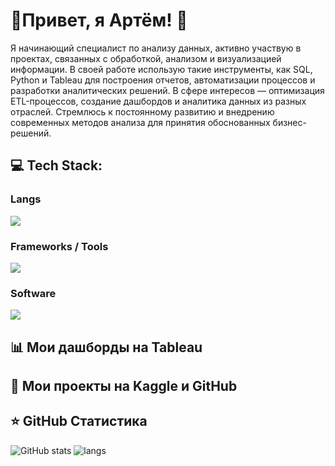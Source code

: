 # 💫Привет, я Артём! 👋

Я начинающий специалист по анализу данных, активно участвую в проектах, связанных с обработкой, анализом и визуализацией информации. В своей работе использую такие инструменты, как SQL, Python и Tableau для построения отчетов, автоматизации процессов и разработки аналитических решений. В сфере интересов — оптимизация ETL-процессов, создание дашбордов и аналитика данных из разных отраслей. Стремлюсь к постоянному развитию и внедрению современных методов анализа для принятия обоснованных бизнес-решений.

## 💻 Tech Stack:
<p>
    <h3>Langs</h3>
    <img src="https://skillicons.dev/icons?i=py,postgres,sqlite&perline=7" />
    <h3>Frameworks / Tools</h3>
    <img src="https://skillicons.dev/icons?i=linux,docker,git&perline=7" />
    <h3>Software</h3>
    <img src="https://skillicons.dev/icons?i=visualstudio&perline=7" />
    <br>
</p>

## 📊 Мои дашборды на Tableau

## 🚀 Мои проекты на Kaggle и GitHub

## ⭐ GitHub Статистика
<p>
    <img src="https://github-readme-stats.vercel.app/api?username=WhosArt&show_icons=true&theme=radical%22%20alt=%22GitHub%20stats%22" alt="GitHub stats">
    <img src="https://github-readme-stats.vercel.app/api/top-langs/?username=WhosArt&layout=compact&theme=radical" alt="langs">
</p>